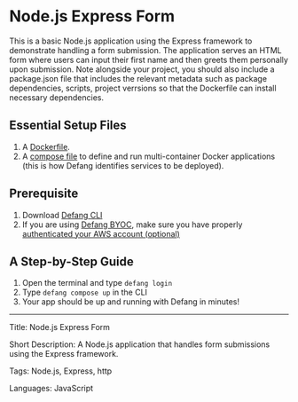 # Node.js Express Form

This is a basic Node.js application using the Express framework to demonstrate handling a form submission. The application serves an HTML form where users can input their first name and then greets them personally upon submission. Note alongside your project, you should also include a package.json file that includes the relevant metadata such as package dependencies, scripts, project verrsions so that the Dockerfile can install necessary dependencies.

## Essential Setup Files

1. A [Dockerfile](https://docs.docker.com/develop/develop-images/dockerfile_best-practices/).
2. A [compose file](https://docs.defang.io/docs/concepts/compose) to define and run multi-container Docker applications (this is how Defang identifies services to be deployed).

## Prerequisite

1. Download [Defang CLI](https://github.com/DefangLabs/defang)
2. If you are using [Defang BYOC](https://docs.defang.io/docs/concepts/defang-byoc), make sure you have properly [authenticated your AWS account (optional)](https://docs.aws.amazon.com/cli/latest/userguide/cli-chap-configure.html)

## A Step-by-Step Guide

1. Open the terminal and type `defang login`
2. Type `defang compose up` in the CLI
3. Your app should be up and running with Defang in minutes!

---

Title: Node.js Express Form

Short Description: A Node.js application that handles form submissions using the Express framework.

Tags: Node.js, Express, http

Languages: JavaScript
